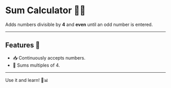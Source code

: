 # Sum Calculator 🔢✨  

Adds numbers divisible by **4** and **even** until an odd number is entered.  

---

## Features 🚀  

- 📥 Continuously accepts numbers.  
- 🧮 Sums multiples of 4.  

---  

Use it and learn! 🌟📊  
